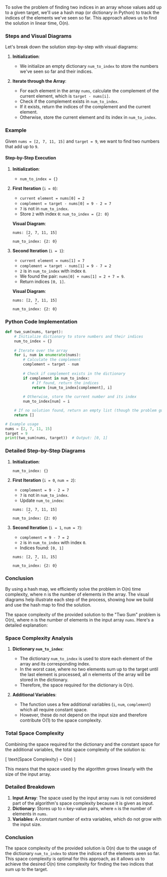 To solve the problem of finding two indices in an array whose values add up to a given target, we'll use a hash map (or dictionary in Python) to track the indices of the elements we've seen so far. This approach allows us to find the solution in linear time, O(n).

### Steps and Visual Diagrams

Let's break down the solution step-by-step with visual diagrams:

1. **Initialization**:
   - We initialize an empty dictionary `num_to_index` to store the numbers we've seen so far and their indices.

2. **Iterate through the Array**:
   - For each element in the array `nums`, calculate the complement of the current element, which is `target - nums[i]`.
   - Check if the complement exists in `num_to_index`.
   - If it exists, return the indices of the complement and the current element.
   - Otherwise, store the current element and its index in `num_to_index`.

### Example
Given `nums = [2, 7, 11, 15]` and `target = 9`, we want to find two numbers that add up to `9`.

#### Step-by-Step Execution

1. **Initialization**:
   - `num_to_index = {}`

2. **First Iteration** (`i = 0`):
   - `current element = nums[0] = 2`
   - `complement = target - nums[0] = 9 - 2 = 7`
   - `7` is not in `num_to_index`.
   - Store `2` with index `0`: `num_to_index = {2: 0}`
   
   **Visual Diagram**:
   ```
   nums: [2, 7, 11, 15]
          ^
   num_to_index: {2: 0}
   ```

3. **Second Iteration** (`i = 1`):
   - `current element = nums[1] = 7`
   - `complement = target - nums[1] = 9 - 7 = 2`
   - `2` is in `num_to_index` with index `0`.
   - We found the pair: `nums[0] + nums[1] = 2 + 7 = 9`.
   - Return indices `[0, 1]`.

   **Visual Diagram**:
   ```
   nums: [2, 7, 11, 15]
             ^
   num_to_index: {2: 0}
   ```

### Python Code Implementation

```python
def two_sum(nums, target):
    # Initialize dictionary to store numbers and their indices
    num_to_index = {}
    
    # Iterate over the array
    for i, num in enumerate(nums):
        # Calculate the complement
        complement = target - num
        
        # Check if complement exists in the dictionary
        if complement in num_to_index:
            # If found, return the indices
            return [num_to_index[complement], i]
        
        # Otherwise, store the current number and its index
        num_to_index[num] = i

    # If no solution found, return an empty list (though the problem guarantees a solution)
    return []

# Example usage
nums = [2, 7, 11, 15]
target = 9
print(two_sum(nums, target))  # Output: [0, 1]
```

### Detailed Step-by-Step Diagrams

1. **Initialization**:
   ```
   num_to_index: {}
   ```

2. **First Iteration** (`i = 0`, `num = 2`):
   - `complement = 9 - 2 = 7`
   - `7` is not in `num_to_index`.
   - Update `num_to_index`:
   ```
   nums: [2, 7, 11, 15]
          ^
   num_to_index: {2: 0}
   ```

3. **Second Iteration** (`i = 1`, `num = 7`):
   - `complement = 9 - 7 = 2`
   - `2` is in `num_to_index` with index `0`.
   - Indices found: `[0, 1]`
   ```
   nums: [2, 7, 11, 15]
             ^
   num_to_index: {2: 0}
   ```

### Conclusion

By using a hash map, we efficiently solve the problem in O(n) time complexity, where n is the number of elements in the array. 
The visual diagrams help illustrate each step of the process, showing how we build and use the hash map to find the solution.

The space complexity of the provided solution to the "Two Sum" problem is O(n), where n is the number of elements in the input array `nums`. Here's a detailed explanation:

### Space Complexity Analysis

1. **Dictionary `num_to_index`**:
   - The dictionary `num_to_index` is used to store each element of the array and its corresponding index.
   - In the worst case, where no two elements sum up to the target until the last element is processed, all n elements of the array will be stored in the dictionary.
   - Therefore, the space required for the dictionary is O(n).

2. **Additional Variables**:
   - The function uses a few additional variables (`i`, `num`, `complement`) which all require constant space.
   - However, these do not depend on the input size and therefore contribute O(1) to the space complexity.

### Total Space Complexity

Combining the space required for the dictionary and the constant space for the additional variables, the total space complexity of the solution is:

\[ \text{Space Complexity} = O(n) \]

This means that the space used by the algorithm grows linearly with the size of the input array.

### Detailed Breakdown

1. **Input Array**: The space used by the input array `nums` is not considered part of the algorithm's space complexity because it is given as input.
2. **Dictionary**: Stores up to `n` key-value pairs, where `n` is the number of elements in `nums`.
3. **Variables**: A constant number of extra variables, which do not grow with the input size.

### Conclusion

The space complexity of the provided solution is O(n) due to the usage of the dictionary `num_to_index` to store the indices of the elements seen so far. This space complexity is optimal for this approach, as it allows us to achieve the desired O(n) time complexity for finding the two indices that sum up to the target.
